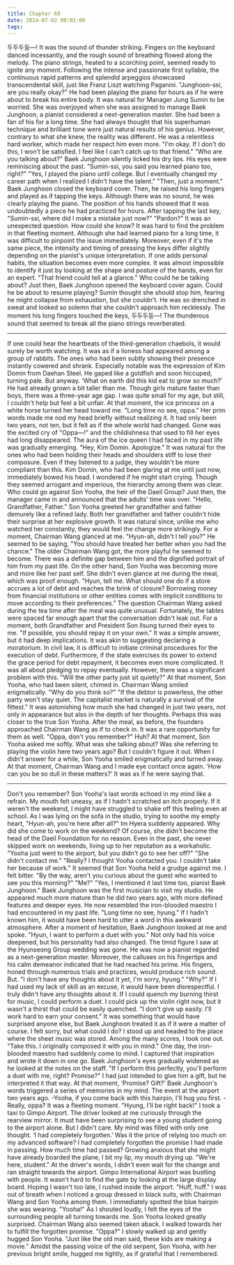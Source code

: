 ```yaml
---
title: Chapter 69
date: 2024-07-02 00:01:09
tags:
---
```



두두두둥―!
It was the sound of thunder striking.
Fingers on the keyboard danced incessantly, and the rough sound of breathing flowed along the melody.
The piano strings, heated to a scorching point, seemed ready to ignite any moment.
Following the intense and passionate first syllable, the continuous rapid patterns and splendid arpeggios showcased transcendental skill, just like Franz Liszt watching Paganini.
"Junghoon-ssi, are you really okay?"
He had been playing the piano for hours as if he were about to break his entire body. It was natural for Manager Jung Sumin to be worried.
She was overjoyed when she was assigned to manage Baek Junghoon, a pianist considered a next-generation master. She had been a fan of his for a long time. She had always thought that his superhuman technique and brilliant tone were just natural results of his genius.
However, contrary to what she knew, the reality was different. He was a relentless hard worker, which made her respect him even more.
"I'm okay. If I don't do this, I won't be satisfied. I feel like I can't catch up to that friend."
"Who are you talking about?"
Baek Junghoon silently licked his dry lips. His eyes were reminiscing about the past.
"Sumin-ssi, you said you learned piano too, right?"
"Yes, I played the piano until college. But I eventually changed my career path when I realized I didn't have the talent."
"Then, just a moment."
Baek Junghoon closed the keyboard cover. Then, he raised his long fingers and played as if tapping the keys.
Although there was no sound, he was clearly playing the piano. The position of his hands showed that it was undoubtedly a piece he had practiced for hours.
After tapping the last key,
"Sumin-ssi, where did I make a mistake just now?"
"Pardon?"
It was an unexpected question. How could she know?
It was hard to find the problem in that fleeting moment.
Although she had learned piano for a long time, it was difficult to pinpoint the issue immediately.
Moreover, even if it's the same piece, the intensity and timing of pressing the keys differ slightly depending on the pianist's unique interpretation. If one adds personal habits, the situation becomes even more complex.
It was almost impossible to identify it just by looking at the shape and posture of the hands, even for an expert.
"That friend could tell at a glance."
Who could he be talking about?
Just then, Baek Junghoon opened the keyboard cover again. Could he be about to resume playing?
Sumin thought she should stop him, fearing he might collapse from exhaustion, but she couldn't. He was so drenched in sweat and looked so solemn that she couldn't approach him recklessly. The moment his long fingers touched the keys,
두두두둥―!
The thunderous sound that seemed to break all the piano strings reverberated.

** *

If one could hear the heartbeats of the third-generation chaebols, it would surely be worth watching.
It was as if a lioness had appeared among a group of rabbits. The ones who had been subtly showing their presence instantly cowered and shrank.
Especially notable was the expression of Kim Domin from Daehan Steel. He gaped like a goldfish and soon hiccuped, turning pale. But anyway.
‘What on earth did this kid eat to grow so much?’
He had already grown a bit taller than me. Though girls mature faster than boys, there was a three-year age gap. I was quite small for my age, but still, I couldn't help but feel a bit unfair.
At that moment, the ice princess on a white horse turned her head toward me.
"Long time no see, oppa."
Her prim words made me nod my head briefly without realizing it.
It had only been two years, not ten, but it felt as if the whole world had changed. Gone was the excited cry of "Oppa―!" and the childishness that used to fill her eyes had long disappeared. The aura of the ice queen I had faced in my past life was gradually emerging.
"Hey, Kim Domin. Apologize."
It was natural for the ones who had been holding their heads and shoulders stiff to lose their composure. Even if they listened to a judge, they wouldn't be more compliant than this. Kim Domin, who had been glaring at me until just now, immediately bowed his head. I wondered if he might start crying.
Though they seemed arrogant and imperious, the hierarchy among them was clear. Who could go against Son Yooha, the heir of the Daeil Group?
Just then, the manager came in and announced that the adults' time was over.
"Hello, Grandfather, Father."
Son Yooha greeted her grandfather and father demurely like a refined lady. Both her grandfather and father couldn't hide their surprise at her explosive growth.
It was natural since, unlike me who watched her constantly, they would feel the change more strikingly.
For a moment, Chairman Wang glanced at me.
"Hyun-ah, didn't I tell you?"
He seemed to be saying, "You should have treated her better when you had the chance." The older Chairman Wang got, the more playful he seemed to become. There was a definite gap between him and the dignified portrait of him from my past life.
On the other hand, Son Yooha was becoming more and more like her past self. She didn't even glance at me during the meal, which was proof enough.
"Hyun, tell me. What should one do if a store accrues a lot of debt and reaches the brink of closure? Borrowing money from financial institutions or other entities comes with implicit conditions to move according to their preferences."
The question Chairman Wang asked during the tea time after the meal was quite unusual. Fortunately, the tables were spaced far enough apart that the conversation didn't leak out.
For a moment, both Grandfather and President Son Ilsung turned their eyes to me.
"If possible, you should repay it on your own."
It was a simple answer, but it had deep implications. It was akin to suggesting declaring a moratorium.
In civil law, it is difficult to initiate criminal procedures for the execution of debt. Furthermore, if the state exercises its power to extend the grace period for debt repayment, it becomes even more complicated. It was all about pledging to repay eventually. However, there was a significant problem with this.
"Will the other party just sit quietly?"
At that moment, Son Yooha, who had been silent, chimed in. Chairman Wang smiled enigmatically.
"Why do you think so?"
"If the debtor is powerless, the other party won't stay quiet. The capitalist market is naturally a survival of the fittest."
It was astonishing how much she had changed in just two years, not only in appearance but also in the depth of her thoughts. Perhaps this was closer to the true Son Yooha.
After the meal, as before, the founders approached Chairman Wang as if to check in. It was a rare opportunity for them as well.
"Oppa, don't you remember?"
Huh?
At that moment, Son Yooha asked me softly. What was she talking about? Was she referring to playing the violin here two years ago? But I couldn't figure it out. When I didn't answer for a while, Son Yooha smiled enigmatically and turned away. At that moment, Chairman Wang and I made eye contact once again.
‘How can you be so dull in these matters?’ It was as if he were saying that.

** *

Don't you remember?
Son Yooha's last words echoed in my mind like a refrain. My mouth felt uneasy, as if I hadn't scratched an itch properly.
If it weren't the weekend, I might have struggled to shake off this feeling even at school.
As I was lying on the sofa in the studio, trying to soothe my empty heart,
"Hyun-ah, you're here after all?"
Im Hyera suddenly appeared.
Why did she come to work on the weekend? Of course, she didn't become the head of the Daeil Foundation for no reason. Even in the past, she never skipped work on weekends, living up to her reputation as a workaholic.
"Yooha just went to the airport, but you didn't go to see her off?"
"She didn't contact me."
"Really? I thought Yooha contacted you. I couldn't take her because of work."
It seemed that Son Yooha held a grudge against me. I felt bitter.
"By the way, aren't you curious about the guest who wanted to see you this morning?"
"Me?"
"Yes, I mentioned it last time too, pianist Baek Junghoon."
Baek Junghoon was the first musician to visit my studio. He appeared much more mature than he did two years ago, with more defined features and deeper eyes. He now resembled the iron-blooded maestro I had encountered in my past life.
"Long time no see, hyung."
If I hadn't known him, it would have been hard to utter a word in this awkward atmosphere.
After a moment of hesitation, Baek Junghoon looked at me and spoke.
"Hyun, I want to perform a duet with you."
Not only had his voice deepened, but his personality had also changed. The timid figure I saw at the Hyunseong Group wedding was gone. He was now a pianist regarded as a next-generation master.
Moreover, the calluses on his fingertips and his calm demeanor indicated that he had reached his prime. His fingers, honed through numerous trials and practices, would produce rich sound. But.
"I don't have any thoughts about it yet, I'm sorry, hyung."
"Why?"
If I had used my lack of skill as an excuse, it would have been disrespectful. I truly didn't have any thoughts about it.
If I could quench my burning thirst for music, I could perform a duet. I could pick up the violin right now, but it wasn't a thirst that could be easily quenched.
"I don't give up easily. I'll work hard to earn your consent."
It was something that would have surprised anyone else, but Baek Junghoon treated it as if it were a matter of course.
I felt sorry, but what could I do? I stood up and headed to the place where the sheet music was stored.
Among the many scores, I took one out.
"Take this. I originally composed it with you in mind."
One day, the iron-blooded maestro had suddenly come to mind. I captured that inspiration and wrote it down in one go.
Baek Junghoon's eyes gradually widened as he looked at the notes on the staff.
"If I perform this perfectly, you'll perform a duet with me, right? Promise?"
I had just intended to give him a gift, but he interpreted it that way.
At that moment,
‘Promise? Gift?’
Baek Junghoon's words triggered a series of memories in my mind. The event at the airport two years ago.
-Yooha, if you come back with this hairpin, I'll hug you first.
-Really, oppa?
It was a fleeting moment.
"Hyung, I'll be right back!"
I took a taxi to Gimpo Airport. The driver looked at me curiously through the rearview mirror. It must have been surprising to see a young student going to the airport alone. But I didn't care. My mind was filled with only one thought.
‘I had completely forgotten.’
Was it the price of relying too much on my advanced software? I had completely forgotten the promise I had made in passing.
How much time had passed? Growing anxious that she might have already boarded the plane, I bit my lip, my mouth drying up.
"We're here, student."
At the driver's words, I didn't even wait for the change and ran straight towards the airport.
Gimpo International Airport was bustling with people. It wasn't hard to find the gate by looking at the large display board. Hoping I wasn't too late, I rushed inside the airport.
"Huff, huff."
I was out of breath when I noticed a group dressed in black suits, with Chairman Wang and Son Yooha among them.
I immediately spotted the blue hairpin she was wearing.
"Yooha!"
As I shouted loudly, I felt the eyes of the surrounding people all turning towards me. Son Yooha looked greatly surprised. Chairman Wang also seemed taken aback.
I walked towards her to fulfill the forgotten promise.
"Oppa?"
I slowly walked up and gently hugged Son Yooha.
"Just like the old man said, these kids are making a movie."
Amidst the passing voice of the old serpent, Son Yooha, with her previous bright smile, hugged me tightly, as if grateful that I remembered.
